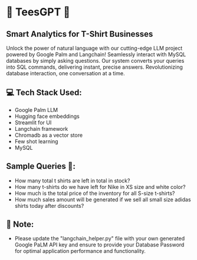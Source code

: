 # 🧥 TeesGPT 🧥
## Smart Analytics for T-Shirt Businesses
Unlock the power of natural language with our cutting-edge LLM project powered by Google Palm and Langchain! Seamlessly interact with MySQL databases by simply asking questions. Our system converts your queries into SQL commands, delivering instant, precise answers. Revolutionizing database interaction, one conversation at a time.

## 💻 Tech Stack Used:
  - Google Palm LLM
  - Hugging face embeddings
  - Streamlit for UI
  - Langchain framework
  - Chromadb as a vector store
  - Few shot learning
  - MySQL

## Sample Queries 📝:
  - How many total t shirts are left in total in stock?
  - How many t-shirts do we have left for Nike in XS size and white color?
  - How much is the total price of the inventory for all S-size t-shirts?
  - How much sales amount will be generated if we sell all small size adidas shirts today after discounts?

## 📌 Note: 
  - Please update the "langchain_helper.py" file with your own generated Google PaLM API key and ensure to provide your Database Password for optimal application performance and functionality.
